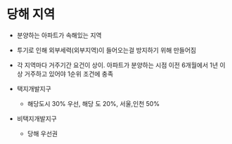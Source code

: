 # 당해 지역
* 분양하는 아파트가 속해있는 지역
* 투기로 인해 외부세력(외부지역)이 들어오는걸 방지하기 위해 만들어짐
* 각 지역마다 거주기간 요건이 상이. 아파트가 분양하는 시점 이전 6개월에서 1년 이상 거주하고 있어야 1순위 조건에 충족


* 택지개발지구
	* 해당도시 30% 우선, 해당 도 20%, 서울,인천 50%
* 비택지개발지구
	* 당해 우선권
